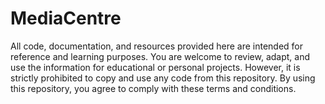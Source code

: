 # MediaCentre
All code, documentation, and resources provided here are intended for reference and learning purposes. You are welcome to review, adapt, and use the information for educational or personal projects. However, it is strictly prohibited to copy and use any code from this repository. By using this repository, you agree to comply with these terms and conditions.
